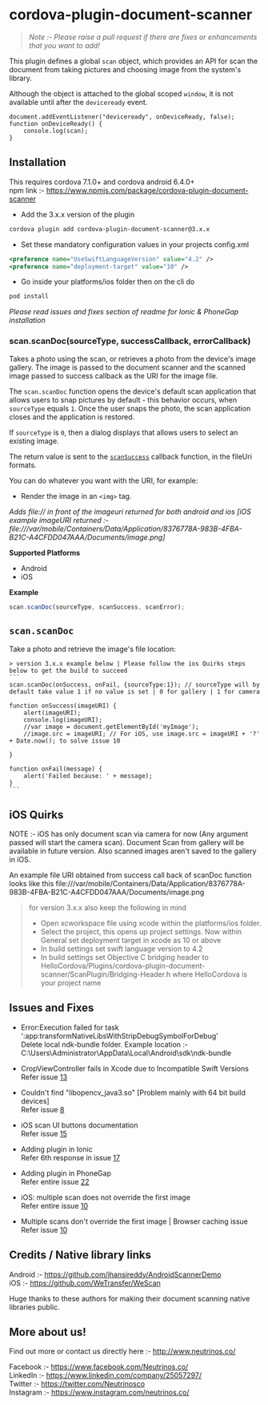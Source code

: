 # cordova-plugin-document-scanner

> *Note :- Please raise a pull request if there are fixes or enhancements that you want to add!* 

This plugin defines a global `scan` object, which provides an API for scan the document from taking pictures and choosing image from the system's library. 

Although the object is attached to the global scoped `window`, it is not available until after the `deviceready` event.

    document.addEventListener("deviceready", onDeviceReady, false);
    function onDeviceReady() {
        console.log(scan);
    }

## Installation


This requires cordova 7.1.0+ and cordova android 6.4.0+ <br/>
npm link :- https://www.npmjs.com/package/cordova-plugin-document-scanner

 - Add the 3.x.x version of the plugin
```sh
cordova plugin add cordova-plugin-document-scanner@3.x.x
```

 - Set these mandatory configuration values in your projects config.xml
```xml
<preference name="UseSwiftLanguageVersion" value="4.2" />
<preference name="deployment-target" value="10" />
```

 - Go inside your platforms/ios folder then on the cli do
 ```sh
 pod install
 ```
*Please read issues and fixes section of readme for Ionic & PhoneGap installation*    

### scan.scanDoc(sourceType, successCallback, errorCallback)
Takes a photo using the scan, or retrieves a photo from the device's
image gallery.  The image is passed to the document scanner and the scanned image passed to success callback as the URI for the image file.

The `scan.scanDoc` function opens the device's default scan
application that allows users to snap pictures by default - this behavior occurs,
when `sourceType` equals `1`.
Once the user snaps the photo, the scan application closes and the application is restored.

If `sourceType` is `0`, then a dialog displays
that allows users to select an existing image.

The return value is sent to the [`scanSuccess`](#module_scan.onSuccess) callback function, in
the fileUri formats.

You can do whatever you want with the URI, for
example:

- Render the image in an `<img>` tag.

*Adds file:// in front of the imageuri returned for both android and ios [iOS example imageURI returned :- file:///var/mobile/Containers/Data/Application/8376778A-983B-4FBA-B21C-A4CFDD047AAA/Documents/image.png]*

__Supported Platforms__

- Android
- iOS

**Example**  
```js
scan.scanDoc(sourceType, scanSuccess, scanError);
```

## `scan.scanDoc`

Take a photo and retrieve the image's file location:

    > version 3.x.x example below | Please follow the ios Quirks steps below to get the build to succeed
    ```
    scan.scanDoc(onSuccess, onFail, {sourceType:1}); // sourceType will by default take value 1 if no value is set | 0 for gallery | 1 for camera

    function onSuccess(imageURI) {
        alert(imageURI);
        console.log(imageURI);
        //var image = document.getElementById('myImage');
        //image.src = imageURI; // For iOS, use image.src = imageURI + '?' + Date.now(); to solve issue 10

    }

    function onFail(message) {
        alert('Failed because: ' + message);
    }
    ```
## iOS Quirks

NOTE :- iOS has only document scan via camera for now (Any argument passed will start the camera scan). Document Scan from gallery will be available in future version. Also scanned images aren't saved to the gallery in iOS.

An example file URI obtained from success call back of scanDoc function looks like this  file:///var/mobile/Containers/Data/Application/8376778A-983B-4FBA-B21C-A4CFDD047AAA/Documents/image.png

> for version 3.x.x also keep the following in mind
> - Open xcworkspace file using xcode within the platforms/ios folder. 
> - Select the project, this opens up project settings. Now within General set deployment target in xcode as 10 or above
> - In build settings set swift language version to 4.2
> - In build settings set Objective C bridging header to HelloCordova/Plugins/cordova-plugin-document-scanner/ScanPlugin/Bridging-Header.h where HelloCordova is your project name

## Issues and Fixes

- Error:Execution failed for task ':app:transformNativeLibsWithStripDebugSymbolForDebug' <br/>
    Delete local ndk-bundle folder. Example location :- C:\Users\Administrator\AppData\Local\Android\sdk\ndk-bundle
    
- CropViewController fails in Xcode due to Incompatible Swift Versions <br/>
    Refer issue [13](https://github.com/NeutrinosPlatform/cordova-plugin-document-scanner/issues/13)
    
- Couldn't find "libopencv_java3.so" [Problem mainly with 64 bit build devices]<br/>
    Refer issue [8](https://github.com/NeutrinosPlatform/cordova-plugin-document-scanner/issues/8)
    
- iOS scan UI buttons documentation <br/>
    Refer issue [15](https://github.com/NeutrinosPlatform/cordova-plugin-document-scanner/issues/15)

- Adding plugin in Ionic <br/> 
    Refer 6th response in issue [17](https://github.com/NeutrinosPlatform/cordova-plugin-document-scanner/issues/17)

- Adding plugin in PhoneGap <br/> 
    Refer entire issue [22](https://github.com/NeutrinosPlatform/cordova-plugin-document-scanner/issues/22)
    
- iOS: multiple scan does not override the first image <br/> 
    Refer entire issue [10](https://github.com/NeutrinosPlatform/cordova-plugin-document-scanner/issues/10) 

- Multiple scans don't override the first image | Browser caching issue <br/>
    Refer issue [10](https://github.com/NeutrinosPlatform/cordova-plugin-document-scanner/issues/10) <br/>
    
## Credits / Native library links

Android :- https://github.com/jhansireddy/AndroidScannerDemo <br/>
iOS :- https://github.com/WeTransfer/WeScan

Huge thanks to these authors for making their document scanning native libraries public.

## More about us!

Find out more or contact us directly here :- http://www.neutrinos.co/

Facebook :- https://www.facebook.com/Neutrinos.co/ <br/>
LinkedIn :- https://www.linkedin.com/company/25057297/ <br/>
Twitter :- https://twitter.com/Neutrinosco <br/>
Instagram :- https://www.instagram.com/neutrinos.co/



